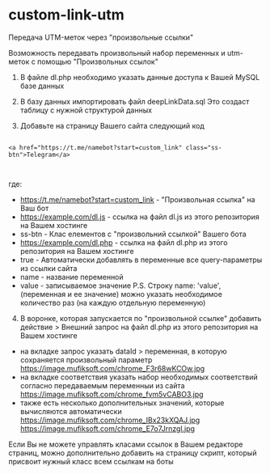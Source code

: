 # custom-link-utm
Передача UTM-меток через "произвольные ссылки"


Возможность передавать произвольный набор переменных и utm-меток с помощью "Произвольных ссылок"

1. В файле dl.php необходимо указать данные доступа к Вашей MySQL базе данных

2. В базу данных импортировать файл deepLinkData.sql Это создаст таблицу с нужной структурой данных

3. Добавьте на страницу Вашего сайта следующий код

<code>
&lt;a href="https://t.me/namebot?start=custom_link" class="ss-btn"&gt;Telegram&lt;/a&gt;
<script src="https://example.com/dl.js"></script>
<script>
ssCustomLink('ss-btn', 'https://example.com/dl.php', true, {
variables: {
name: 'value',
}
});
</script>
</code>

где:
- https://t.me/namebot?start=custom_link - "Произвольная ссылка" на Ваш бот
- https://example.com/dl.js - ссылка на файл dl.js из этого репозитория на Вашем хостинге
- ss-btn - Клас елементов с "произвольний ссылкой" Вашего бота
- https://example.com/dl.php - ссылка на файл dl.php из этого репозитория на Вашем хостинге
- true - Автоматически добавлять в переменные все query-параметры из ссылки сайта
- name - название переменной
- value - записываемое значение
P.S. Строку name: 'value', (переменная и ее значение) можно указать необходимое количество раз (на каждую отдельную переменную)

4. В воронке, которая запускается по "произвольной ссылке" добавить действие > Внешний запрос на файл dl.php из этого репозитория на Вашем хостинге
- на вкладке запрос указать dataId > переменная, в которую сохраняется произвольный параметр https://image.mufiksoft.com/chrome_F3r68wKCOw.jpg
- на вкладке соответствия указать набор необходимых соответствий согласно передаваемым переменныи из сайта https://image.mufiksoft.com/chrome_fvm5vCABO3.jpg
- также есть несколько дополнительных значений, которые вычисляются автоматически https://image.mufiksoft.com/chrome_IBx23kXQAJ.jpg https://image.mufiksoft.com/chrome_E7o7Jrnzgl.jpg


Если Вы не можете управлять класами ссылок в Вашем редакторе страниц, можно дополнительно добавить на страницу скрипт, который присвоит нужный класс всем ссылкам на боты

<code>
<script>
    const links = document.querySelectorAll('a');
    
    if( links ) {
        for( const link of links ) {
            if (
                link.href.includes("tg://resolve") || 
                link.href.includes("https://t.me/") ||
                link.href.includes("https://direct.smartsender.com/redirect") || 
                link.href.includes("viber://pa") ||
                link.href.includes("https://vk.com/app") || 
                link.href.includes("vk://vk.com/app") ||
                link.href.includes("https://m.me") ||
                link.href.includes("https://wa.me") || 
                link.href.includes("whatsapp://send")
            ) {
                link.classList.add('ss-btn');
            }
        }
    }
</script>
</code>
